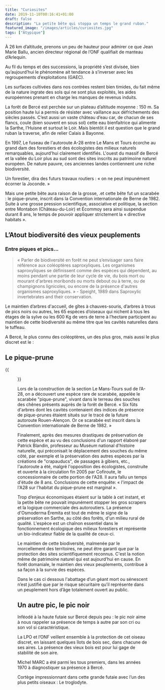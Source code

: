 ```yaml
---
title: "Curiosites"
date: 2019-11-10T00:16:41+01:00
draft: false
description: "La petite bête qui stoppa un temps le grand ruban."
featured_image: "/images/articles/curiosites.jpg"
tags: ["Atypique"]
---
```


À 26 km d’altitude, prenons un peu de hauteur pour admirer ce que Jean Marie Ballu, ancien directeur
régional de l’ONF qualifiait de  manteau d’Arlequin.

Au fil du temps et des successions, la propriété s’est divisée, bien qu’aujourd’hui le phénomène ait
tendance à s’inverser avec les regroupements d’exploitations (GAEC).

Les surfaces cultivées dans nos contrées restent bien timides, du fait même de la nature ingrate des
sols qui ne sont plus exploités, les aides européennes prenant en charge les manques de revenus induits.

La forêt de Bercé est perchée sur un plateau d’altitude moyenne : 150 m. Sa position haute lui a permis
de résister avec vaillance aux défrichements des siècles passés. C’est aussi un vaste château d’eau car,
de chacun de ses flancs, coule (bien souvent en sous sol) cette eau bienfaitrice qui alimente la Sarthe,
l’Huisne et surtout le Loir. Mais bientôt il est question que le grand ruban la traverse, afin de relier
Calais à Bayonne.

En 1997, Le fuseau de l'autoroute A-28 entre Le Mans et Tours écorche au grand dam des forestiers et des
écologistes des milieux naturels remarquables, aujourd'hui clairement identifiés. L'ouest du massif de
Bercé et la vallée du Loir plus au sud sont des sites inscrits au patrimoine naturel européen.
De nature pauvre, ces anciennes landes contiennent une riche biodiversité.

Un forestier, dira des futurs travaux routiers : « on ne peut impunément écorner la Joconde. »

Mais une petite bête aura raison de la grosse, .et cette bête fut un scarabée : le pique-prune, inscrit
dans la Convention internationale de Berne de 1982. Suite à une grosse pression scientifique,
associative et politique, la section entre Montabon (Château-du-Loir) et Écommoy sera ainsi suspendue
durant 8 ans, le temps de pouvoir appliquer strictement la « directive habitats ».


## L’Atout biodiversité des vieux peuplements

### Entre piques et pics...

> « Parler de biodiversité en forêt ne peut s’envisager sans faire référence aux coléoptères saproxyliques.
> Les organismes saproxyliques se définissent comme des espèces qui dépendent, au moins pendant une partie
> de leur cycle de vie, du bois mort ou mourant d'arbres moribonds ou morts debout ou à terre, ou de
> champignons lignicoles, ou encore de la présence d'autres organismes saproxyliques. » - Speight, 1989
> dans Saproxylic invertebrates and their conservation.

Le maintien d’arbres d'accueil, de gîtes à chauves-souris, d’arbres à trous de pics noirs ou autres,
les 65 espèces d’oiseaux qui nichent à tous les étages de la sylve ou les 600 Kg de vers de terre à
l’hectare participent au maintien de cette biodiversité au même titre que les cavités naturelles dans
le tuffeau.

A Bercé, le plus connu des coléoptères, un des plus gros, mais aussi le plus discret est le :

## Le pique-prune

{{<figure src="/images/articles/pic-prune.jpg" title="Le pic prune aui stoppa l'autoroute">}}

Lors de la construction de la section Le Mans-Tours sud de l’A-28, on a découvert une espèce rare de
scarabée, appelée le scarabée "pique-prune", vivant dans le terreau des souches des chênes présents
auprès de la forêt de Bercé. « Six fûts d'arbres dont les cavités contenaient des indices de présence
de pique-prunes étaient situés sur le tracé de la future autoroute Rouen-Alençon. Or ce scarabée est
inscrit dans la Convention internationale de Berne de 1982. »

Finalement, après des mesures drastiques de préservation de cette espèce  et au vu des conclusions
d'un rapport élaboré par Patrick Blandin, professeur au Muséum national d'histoire naturelle,
qui préconisait le déplacement des souches du même côté, par exemple et la préservation des autres
espèces par la créations de "crapauducs", de passages à gibiers, etc., l'autoroute a été, malgré
l'opposition des écologistes, construite et ouverte à la circulation fin 2005 par Cofiroute,
le concessionnaire de cette portion de l'A28. Il aura fallu un temps d'étude de 8 ans.
Conclusions de cette enquête: « l'impact de l'A28 sur l'habitat du pique-prune est marginal ».

Trop d’enjeux économiques étaient sur la table à cet instant, et la petite bête ne pouvait impunément
stopper les gros scrapers et la logique commerciale des autoroutiers. La présence d'Osmoderma Éremita
est tout de même le signe de la préservation en Sarthe, au côté des forêts, d'un milieu rural de qualité.
L'espèce est un chaînon essentiel dans le fonctionnement écologique des milieux forestiers et représente
un bio-indicateur fiable de la qualité de ceux-ci.

Le maintien de cette biodiversité, malmenée par le morcellement des territoires, ne peut être garanti
que par la protection des sites scientifiquement reconnus. C'est la notion même de patrimoine naturel
qui est aujourd’hui en cause. En forêt domaniale, le maintien des vieux peuplements, contribue à sa
façon à la survie des espèces.

Dans le cas ci dessous l'abattage d’un géant mort ou sénescent n’est justifié que par le risque
sécuritaire qu’il représente dans un peuplement hors d’âge totalement ouvert au public.

## Un autre pic, le pic noir

Inféodé à la haute futaie sur Bercé depuis peu : le pic noir aime à nous rappeler sa présence de temps à
autre par son cri ou son vol si caractéristique.

La LPO et l’ONF veillent ensemble à la protection de cet oiseau discret, en laissant quelques îlots de
bois sec, dans  chacune de ses aires. La présence des vieux bois est pour lui gage de stabilité de son aire.

Michel MARC a été parmi les tous premiers, dans les années 1970 à diagnostiquer sa présence à Bercé.

Cortège impressionnant dans cette grande futaie avec l’un des plus petits oiseaux : Le troglodyte.